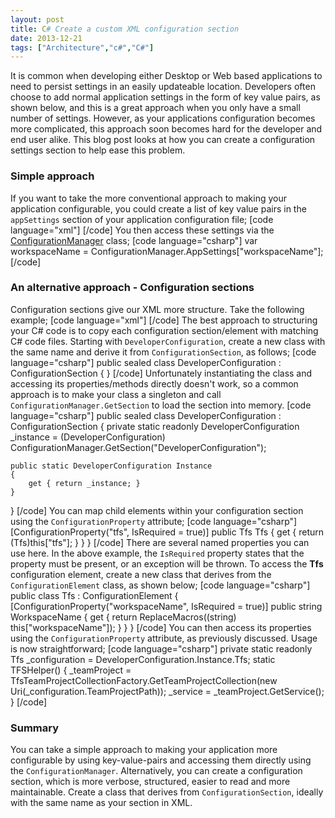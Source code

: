 ```yaml
---
layout: post
title: C# Create a custom XML configuration section
date: 2013-12-21
tags: ["Architecture","c#","C#"]
---
```


It is common when developing either Desktop or Web based applications to need to persist settings in an easily updateable location. Developers often choose to add normal application settings in the form of key value pairs, as shown below, and this is a great approach when you only have a small number of settings. However, as your applications configuration becomes more complicated, this approach soon becomes hard for the developer and end user alike. This blog post looks at how you can create a configuration settings section to help ease this problem.

### **Simple approach**

If you want to take the more conventional approach to making your application configurable, you could create a list of key value pairs in the `appSettings` section of your application configuration file; [code language="xml"] <appSettings> <add key="workspaceName" value="$machineName$"/> <add key="username" value="jonpreece"/> <add key="machineName" value="$machineName$"/> <add key="teamProjectPath" value="https://jpreecedev.visualstudio.com/DefaultCollection"/> </appSettings> [/code] You then access these settings via the [ConfigurationManager](http://msdn.microsoft.com/en-us/library/system.configuration.configurationmanager(v=vs.110).aspx "ConfigurationManager") class; [code language="csharp"] var workspaceName = ConfigurationManager.AppSettings["workspaceName"]; [/code]

### **An alternative approach - Configuration sections**

Configuration sections give our XML more structure. Take the following example; [code language="xml"] <DeveloperConfiguration> <tfs workspaceName="$machineName$" username="jonpreece" machineName="$machineName$" teamProjectPath="https://jpreecedev.visualstudio.com/DefaultCollection"/> </DeveloperConfiguration> [/code] The best approach to structuring your C# code is to copy each configuration section/element with matching C# code files. Starting with `DeveloperConfiguration`, create a new class with the same name and derive it from `ConfigurationSection`, as follows; [code language="csharp"] public sealed class DeveloperConfiguration : ConfigurationSection { } [/code] Unfortunately instantiating the class and accessing its properties/methods directly doesn't work, so a common approach is to make your class a singleton and call `ConfigurationManager.GetSection` to load the section into memory. [code language="csharp"] public sealed class DeveloperConfiguration : ConfigurationSection { private static readonly DeveloperConfiguration _instance = (DeveloperConfiguration) ConfigurationManager.GetSection("DeveloperConfiguration");

    public static DeveloperConfiguration Instance
    {
        get { return _instance; }
    }

} [/code] You can map child elements within your configuration section using the `ConfigurationProperty` attribute; [code language="csharp"] [ConfigurationProperty("tfs", IsRequired = true)] public Tfs Tfs { get { return (Tfs)this["tfs"]; } } } [/code] There are several named properties you can use here. In the above example, the `IsRequired` property states that the property must be present, or an exception will be thrown. To access the **Tfs** configuration element, create a new class that derives from the `ConfigurationElement` class, as shown below; [code language="csharp"] public class Tfs : ConfigurationElement { [ConfigurationProperty("workspaceName", IsRequired = true)] public string WorkspaceName { get { return ReplaceMacros((string) this["workspaceName"]); } } } [/code] You can then access its properties using the `ConfigurationProperty` attribute, as previously discussed. Usage is now straightforward; [code language="csharp"] private static readonly Tfs _configuration = DeveloperConfiguration.Instance.Tfs; static TFSHelper() { _teamProject = TfsTeamProjectCollectionFactory.GetTeamProjectCollection(new Uri(_configuration.TeamProjectPath)); _service = _teamProject.GetService<VersionControlServer>(); } [/code]

### **Summary**

You can take a simple approach to making your application more configurable by using key-value-pairs and accessing them directly using the `ConfigurationManager`. Alternatively, you can create a configuration section, which is more verbose, structured, easier to read and more maintainable. Create a class that derives from `ConfigurationSection`, ideally with the same name as your section in XML.
